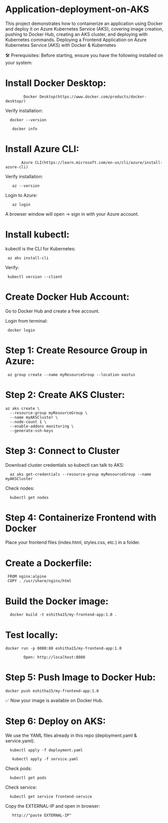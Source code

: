 # Application-deployment-on-AKS
This project demonstrates how to containerize an application using Docker and deploy it on Azure Kubernetes Service (AKS), covering image creation, pushing to Docker Hub, creating an AKS cluster, and deploying with Kubernetes commands.
Deploying a Frontend Application on Azure Kubernetes Service (AKS) with Docker & Kubernetes

🛠️ Prerequisites:
Before starting, ensure you have the following installed on your system:

# Install Docker Desktop:

            Docker Desktop(https://www.docker.com/products/docker-desktop/)
Verify installation:
      
      docker --version
      
       docker info

# Install Azure CLI:
       
           Azure CLI(https://learn.microsoft.com/en-us/cli/azure/install-azure-cli)
Verify installation:
       
       az --version
       
Login to Azure:
       
       az login

A browser window will open → sign in with your Azure account.

# Install kubectl:
kubectl is the CLI for Kubernetes:
                  
     az aks install-cli

Verify:
    
     kubectl version --client

# Create Docker Hub Account:
Go to Docker Hub and create a free account.

Login from terminal:
            
     docker login

# Step 1: Create Resource Group in Azure:
               
     az group create --name myResourceGroup --location eastus

# Step 2: Create AKS Cluster:

    az aks create \
      --resource-group myResourceGroup \
      --name myAKSCluster \
      --node-count 1 \
      --enable-addons monitoring \
      --generate-ssh-keys

# Step 3: Connect to Cluster

Download cluster credentials so kubectl can talk to AKS:
               
      az aks get-credentials --resource-group myResourceGroup --name myAKSCluster

Check nodes:
  
      kubectl get nodes

# Step 4: Containerize Frontend with Docker
   Place your frontend files (index.html, styles.css, etc.) in a folder.

# Create a Dockerfile:

     FROM nginx:alpine
     COPY . /usr/share/nginx/html

# Build the Docker image:

      docker build -t eshitha15/my-frontend-app:1.0 .

# Test locally:
 
    docker run -p 8080:80 eshitha15/my-frontend-app:1.0

            Open: http://localhost:8080

# Step 5: Push Image to Docker Hub:
    
    docker push eshitha15/my-frontend-app:1.0

✅ Now your image is available on Docker Hub.

# Step 6: Deploy on AKS:
We use the YAML files already in this repo (deployment.yaml & service.yaml).

      kubectl apply -f deployment.yaml
       
       kubectl apply -f service.yaml


Check pods:
      
      kubectl get pods

Check service:
     
      kubectl get service frontend-service


Copy the EXTERNAL-IP and open in browser:

       http://"paste EXTERNAL-IP"
